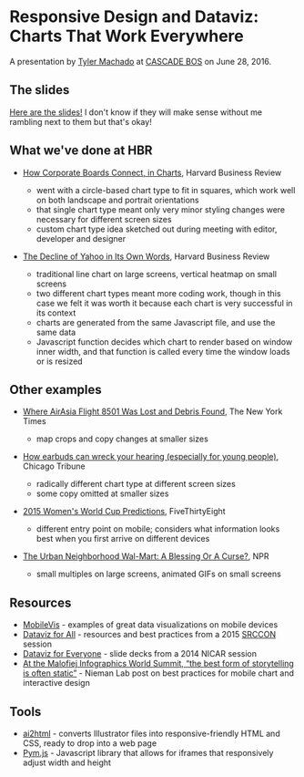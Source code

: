 # Responsive Design and Dataviz: Charts That Work Everywhere

A presentation by [Tyler Machado](http://www.tylermachado.com/) at [CASCADE BOS](http://www.meetup.com/cascadebos/) on June 28, 2016.

## The slides

[Here are the slides!](http://tylermachado.github.io/responsive-design-and-dataviz/#/) I don't know if they will make sense without me rambling next to them but that's okay!

## What we've done at HBR
- [How Corporate Boards Connect, in Charts](https://hbr.org/2016/04/how-corporate-boards-connect-in-charts), Harvard Business Review
	- went with a circle-based chart type to fit in squares, which work well on both landscape and portrait orientations
	- that single chart type meant only very minor styling changes were necessary for different screen sizes
	- custom chart type idea sketched out during meeting with editor, developer and designer

- [The Decline of Yahoo in Its Own Words](https://hbr.org/2016/06/the-decline-of-yahoo-in-its-own-words), Harvard Business Review
	- traditional line chart on large screens, vertical heatmap on small screens
	- two different chart types meant more coding work, though in this case we felt it was worth it because each chart is very successful in its context
	- charts are generated from the same Javascript file, and use the same data
	- Javascript function decides which chart to render based on window inner width, and that function is called every time the window loads or is resized

## Other examples
- [Where AirAsia Flight 8501 Was Lost and Debris Found](http://www.nytimes.com/interactive/2014/12/28/world/asia/airasia-flight-qz8501-map.html?_r=0), The New York Times
	- map crops and copy changes at smaller sizes

- [How earbuds can wreck your hearing (especially for young people)](http://www.chicagotribune.com/news/ct-earphones-could-be-hurting-your-ears-20160229-htmlstory.html), Chicago Tribune
	- radically different chart type at different screen sizes
	- some copy omitted at smaller sizes

- [2015 Women's World Cup Predictions](http://projects.fivethirtyeight.com/womens-world-cup/), FiveThirtyEight
	- different entry point on mobile; considers what information looks best when you first arrive on different devices

- [The Urban Neighborhood Wal-Mart: A Blessing Or A Curse?](http://www.npr.org/2015/04/01/396757476/the-neighborhood-wal-mart-a-blessing-or-a-curse), NPR
	- small multiples on large screens, animated GIFs on small screens

## Resources
- [MobileVis](http://mobilev.is/) - examples of great data visualizations on mobile devices
- [Dataviz for All](https://github.com/julia67/data-viz-for-all) - resources and best practices from a 2015 [SRCCON](http://srccon.org) session
- [Dataviz for Everyone](https://github.com/eyeseast/responsive-dataviz) - slide decks from a 2014 NICAR session
- [At the Malofiej Infographics World Summit, “the best form of storytelling is often static”](http://www.niemanlab.org/2016/03/at-the-malofiej-infographics-world-summit-the-best-form-of-storytelling-is-often-static/) - Nieman Lab post on best practices for mobile chart and interactive design

## Tools
- [ai2html](http://ai2html.org/) - converts Illustrator files into responsive-friendly HTML and CSS, ready to drop into a web page
- [Pym.js](http://blog.apps.npr.org/pym.js/) - Javascript library that allows for iframes that responsively adjust width and height